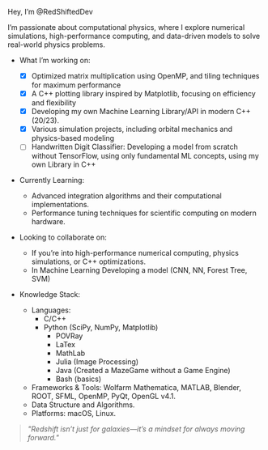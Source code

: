 Hey, I’m @RedShiftedDev

I’m passionate about computational physics, where I explore numerical simulations, high-performance computing, and data-driven models to solve real-world physics problems.

- What I’m working on:
  - [x] Optimized matrix multiplication using OpenMP, and tiling techniques for maximum performance
  - [x] A C++ plotting library inspired by Matplotlib, focusing on efficiency and flexibility
  - [x] Developing my own Machine Learning Library/API in modern C++ (20/23).
  - [x] Various simulation projects, including orbital mechanics and physics-based modeling
  - [ ] Handwritten Digit Classifier: Developing a model from scratch without TensorFlow, using only fundamental ML concepts, using my own Library in C++

- Currently Learning:
  +	Advanced integration algorithms and their computational implementations.
  +	Performance tuning techniques for scientific computing on modern hardware.

- Looking to collaborate on:
  +	If you’re into high-performance numerical computing, physics simulations, or C++ optimizations.
  +	In Machine Learning Developing a model (CNN, NN, Forest Tree, SVM)

- Knowledge Stack:
	+ Languages:
		- C/C++
  		- Python (SciPy, NumPy, Matplotlib)
    		- POVRay
	        - LaTex
	        - MathLab
	        - Julia (Image Processing)
	        - Java (Created a MazeGame without a Game Engine)
           	- Bash (basics)
	+ Frameworks & Tools: Wolfarm Mathematica, MATLAB, Blender, ROOT, SFML, OpenMP, PyQt, OpenGL v4.1.
	+ Data Structure and Algorithms.
	+ Platforms: macOS, Linux.

> *"Redshift isn’t just for galaxies—it’s a mindset for always moving forward."* 
